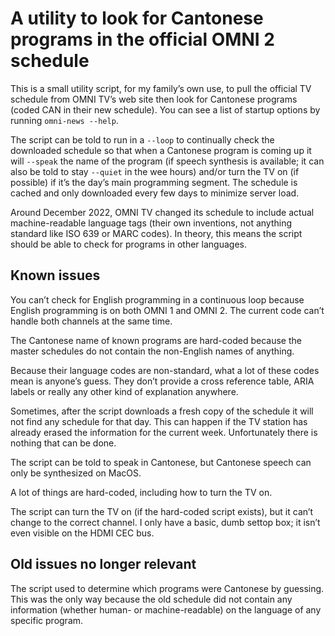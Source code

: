 A utility to look for Cantonese programs in the official OMNI 2 schedule
====================================================================

This is a small utility script, for my family’s own use,
to pull the official TV schedule from OMNI TV’s web site
then look for Cantonese programs (coded CAN in their new schedule).
You can see a list of startup options by running `omni-news --help`.

The script can be told to run in a `--loop` to continually check the downloaded schedule
so that when a Cantonese program is coming up
it will `--speak` the name of the program
(if speech synthesis is available;
it can also be told to stay `--quiet` in the wee hours)
and/or turn the TV on (if possible) if it’s the day’s main programming segment.
The schedule is cached and only downloaded every few days to minimize server load.

Around December 2022, OMNI TV changed its schedule to include actual machine-readable language tags
(their own inventions, not anything standard like ISO 639 or MARC codes).
In theory, this means the script should be able to check for programs in other languages.

Known issues
------------

You can’t check for English programming in a continuous loop
because English programming is on both OMNI 1 and OMNI 2.
The current code can’t handle both channels at the same time.

The Cantonese name of known programs are hard-coded
because the master schedules do not contain the non-English names of anything.

Because their language codes are non-standard,
what a lot of these codes mean is anyone’s guess.
They don’t provide a cross reference table,
ARIA labels
or really any other kind of explanation anywhere.

Sometimes, after the script downloads a fresh copy of the schedule
it will not find any schedule for that day.
This can happen if the TV station has already erased the information for the current week.
Unfortunately there is nothing that can be done.

The script can be told to speak in Cantonese,
but Cantonese speech can only be synthesized on MacOS.

A lot of things are hard-coded, including how to turn the TV on.

The script can turn the TV on (if the hard-coded script exists),
but it can’t change to the correct channel.
I only have a basic, dumb settop box;
it isn’t even visible on the HDMI CEC bus.

Old issues no longer relevant
-----------------------------
The script used to determine which programs were Cantonese by guessing.
This was the only way because the old schedule did not contain any information
(whether human- or machine-readable) on the language of any specific program.
